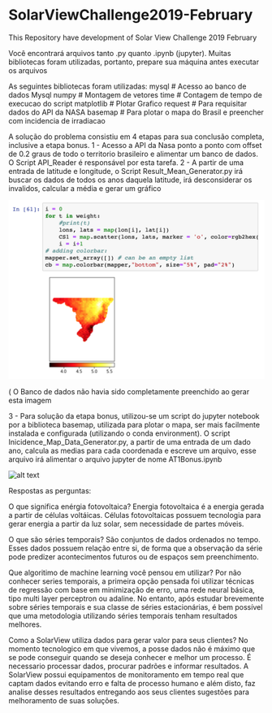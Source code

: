 # SolarViewChallenge2019-February
This Repository have development of Solar View Challenge 2019 February

Você encontrará arquivos tanto .py quanto .ipynb (jupyter).
Muitas bibliotecas foram utilizadas, portanto, prepare sua máquina antes executar os arquivos

As seguintes bibliotecas foram utilizadas:
mysql # Acesso ao banco de dados Mysql
numpy # Montagem de vetores
time # Contagem de tempo de execucao do script
matplotlib # Plotar Grafico
request # Para requisitar dados do API da NASA
basemap # Para plotar o mapa do Brasil e preencher com incidencia de irradiacao

A solução do problema consistiu em 4 etapas para sua conclusão completa, inclusive a etapa bonus.
1 - Acesso a API da Nasa ponto a ponto com offset de 0.2 graus de todo o territorio brasileiro e alimentar um banco de dados. O Script API_Reader é responsável por esta tarefa.
2 - A partir de uma entrada de latitude e longitude, o Script Result_Mean_Generator.py irá buscar os dados de todos os anos daquela latitude, irá desconsiderar os invalidos, calcular a média e gerar um gráfico

![Brazil Irradiation Calc](https://github.com/FelipeMdeO/SolarViewChallenge2019-February/blob/master/Images/Brazil_Incidence.png)

( O Banco de dados não havia sido completamente preenchido ao gerar esta imagem

3 - Para solução da etapa bonus, utilizou-se um script do jupyter notebook por a biblioteca basemap, utilizada para plotar o mapa, ser mais facilmente instalada e configurada (utilizando o conda environment). O script Inicidence_Map_Data_Generator.py, a partir de uma entrada de um dado ano, calcula as medias para cada coordenada e escreve um arquivo, esse arquivo irá alimentar o arquivo jupyter de nome AT1Bonus.ipynb

![alt text](http://url/to/img.png)

Respostas as perguntas:

O que significa enérgia fotovoltaica?
  Energia fotovoltaica é a energia gerada a partir de células voltáicas. Células fotovoltaicas possuem tecnologia para gerar energia a partir da luz solar, sem necessidade de partes móveis.

O que são séries temporais?
  São conjuntos de dados ordenados no tempo. Esses dados possuem relação entre si, de forma que a observação da série pode predizer acontecimentos futuros ou de espaços sem preenchimento.

Que algoritimo de machine learning você pensou em utilizar?
  Por não conhecer series temporais, a primeira opção pensada foi utilizar técnicas de regressão com base em minimização de erro, uma rede neural básica, tipo multi layer perceptron ou adaline. No entanto, após estudar brevemente sobre séries temporais e sua classe de séries estacionárias, é bem possível que uma metodologia utilizando séries temporais tenham resultados melhores.
  
  Como a SolarView utiliza dados para gerar valor para seus clientes?
    No momento tecnologico em que vivemos, a posse dados não é máximo que se pode conseguir quando se deseja conhecer e melhor um processo. É necessario processar dados, procurar padrões e informar resultados. A SolarView possui equipamentos de monitoramento em tempo real que captam dados evitando erro e falta de processo humano e além disto, faz analise desses resultados entregando aos seus clientes sugestões para melhoramento de suas soluções.
